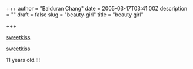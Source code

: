 +++
author = "Balduran Chang"
date = 2005-03-17T03:41:00Z
description = ""
draft = false
slug = "beauty-girl"
title = "beauty girl"

+++


[sweetkiss](http://www.kiss-project.com/contents/sweetkiss/news.html)  
  
[sweetkiss](http://www.kiss-project.com/contents/sweetkiss/)  
  
11 years old.!!!

